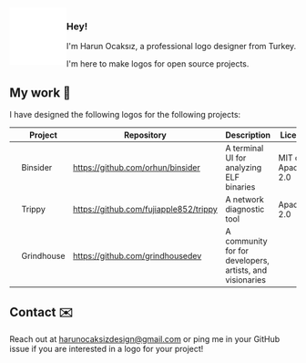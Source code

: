 <img align="left" src="assets/ho_light.png" width="100">

### Hey!

<!-- <img align="left" src="assets/ho_dark.png"> -->

I'm Harun Ocaksız, a professional logo designer from Turkey.

I'm here to make logos for open source projects.

## My work 🎨

I have designed the following logos for the following projects:

|     | Project    | Repository                             | Description                                              | License           |
| --- | ---------- | -------------------------------------- | -------------------------------------------------------- | ----------------- |
|     | Binsider   | https://github.com/orhun/binsider      | A terminal UI for analyzing ELF binaries                 | MIT or Apache-2.0 |
|     | Trippy     | https://github.com/fujiapple852/trippy | A network diagnostic tool                                | Apache-2.0        |
|     | Grindhouse | https://github.com/grindhousedev       | A community for for developers, artists, and visionaries |                   |

## Contact ✉️

Reach out at <harunocaksizdesign@gmail.com> or ping me in your GitHub issue if you are interested in a logo for your project!
